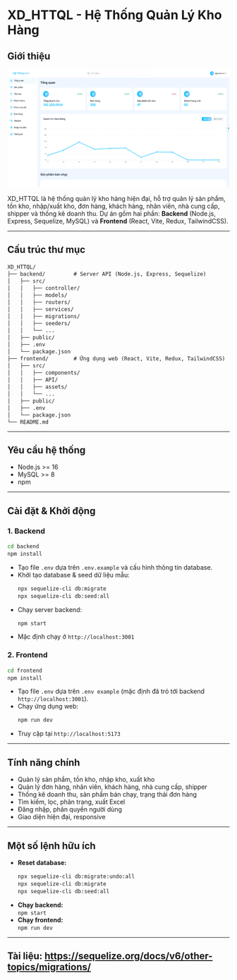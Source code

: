 # XD_HTTQL - Hệ Thống Quản Lý Kho Hàng

## Giới thiệu

![Home](public/home.png)

XD_HTTQL là hệ thống quản lý kho hàng hiện đại, hỗ trợ quản lý sản phẩm, tồn kho, nhập/xuất kho, đơn hàng, khách hàng, nhân viên, nhà cung cấp, shipper và thống kê doanh thu. Dự án gồm hai phần: **Backend** (Node.js, Express, Sequelize, MySQL) và **Frontend** (React, Vite, Redux, TailwindCSS).

---

## Cấu trúc thư mục

```
XD_HTTQL/
├── backend/         # Server API (Node.js, Express, Sequelize)
│   ├── src/
│   │   ├── controller/
│   │   ├── models/
│   │   ├── routers/
│   │   ├── services/
│   │   ├── migrations/
│   │   ├── seeders/
│   │   └── ...
│   ├── public/
│   ├── .env
│   └── package.json
├── frontend/        # Ứng dụng web (React, Vite, Redux, TailwindCSS)
│   ├── src/
│   │   ├── components/
│   │   ├── API/
│   │   ├── assets/
│   │   └── ...
│   ├── public/
│   ├── .env
│   └── package.json
└── README.md
```

---

## Yêu cầu hệ thống

- Node.js >= 16
- MySQL >= 8
- npm

---

## Cài đặt & Khởi động

### 1. Backend

```bash
cd backend
npm install
```

- Tạo file `.env` dựa trên `.env.example` và cấu hình thông tin database.
- Khởi tạo database & seed dữ liệu mẫu:
  ```bash
  npx sequelize-cli db:migrate
  npx sequelize-cli db:seed:all
  ```
- Chạy server backend:
  ```bash
  npm start
  ```
- Mặc định chạy ở `http://localhost:3001`

### 2. Frontend

```bash
cd frontend
npm install
```

- Tạo file `.env` dựa trên `.env example` (mặc định đã trỏ tới backend `http://localhost:3001`).
- Chạy ứng dụng web:
  ```bash
  npm run dev
  ```
- Truy cập tại `http://localhost:5173`

---

## Tính năng chính

- Quản lý sản phẩm, tồn kho, nhập kho, xuất kho
- Quản lý đơn hàng, nhân viên, khách hàng, nhà cung cấp, shipper
- Thống kê doanh thu, sản phẩm bán chạy, trạng thái đơn hàng
- Tìm kiếm, lọc, phân trang, xuất Excel
- Đăng nhập, phân quyền người dùng
- Giao diện hiện đại, responsive

---

## Một số lệnh hữu ích

- **Reset database:**
  ```bash
  npx sequelize-cli db:migrate:undo:all
  npx sequelize-cli db:migrate
  npx sequelize-cli db:seed:all
  ```
- **Chạy backend:**  
  `npm start`
- **Chạy frontend:**  
  `npm run dev`

---

## Tài liệu: https://sequelize.org/docs/v6/other-topics/migrations/

